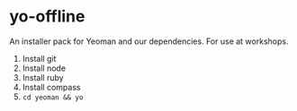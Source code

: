 yo-offline
==========

An installer pack for Yeoman and our dependencies. For use at workshops.

1. Install git
2. Install node
3. Install ruby
4. Install compass
5. `cd yeoman && yo`
